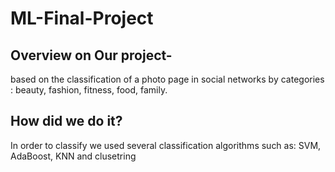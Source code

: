 # ML-Final-Project

## Overview on Our project-
based on the classification of a photo page in social networks by categories : beauty, fashion, fitness, food, family.

## How did we do it?
In order to classify we used several classification algorithms such as: SVM, AdaBoost, KNN and clusetring
